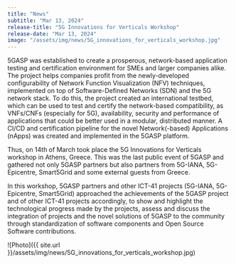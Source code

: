 ```yaml
---
title: "News"
subtitle: "Mar 13, 2024"
release-title: "5G Innovations for Verticals Workshop"
release-date: "Mar 13, 2024"
image: "/assets/img/news/5G_innovations_for_verticals_workshop.jpg"
---
```


5GASP was established to create a prosperous, network-based application testing and certification environment for SMEs and larger companies alike. The project helps companies profit from the newly-developed configurability of Network Function Visualization (NFV) techniques, implemented on top of Software-Defined Networks (SDN) and the 5G network stack. To do this, the project created an international testbed, which can be used to test and certify the network-based compatibility, as VNFs/CNFs (especially for 5G), availability, security and performance of applications that could be better used in a modular, distributed manner. A CI/CD and certification pipeline for the novel Network(-based) Applications (nApps) was created and implemented in the 5GASP platform.

Thus, on 14th of March took place the 5G Innovations for Verticals workshop in Athens, Greece. This was the last public event of 5GASP and gathered not only 5GASP partners but also partners from 5G-IANA, 5G-Epicentre, Smart5Grid and some external guests from Greece.

In this workshop, 5GASP partners and other ICT-41 projects (5G-IANA, 5G-Epicentre, Smart5Grid) approached the achievements of the 5GASP project and of other ICT-41 projects accordingly, to show and highlight the technological progress made by the projects, assess and discuss the integration of projects and the novel solutions of 5GASP to the community through standardization of software components and Open Source Software contributions.

![Photo]({{ site.url }}/assets/img/news/5G_innovations_for_verticals_workshop.jpg)